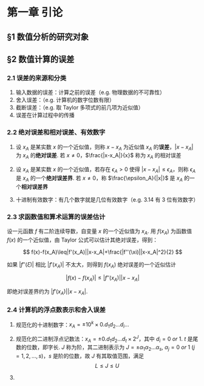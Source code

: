 # 第一章 引论

## §1 数值分析的研究对象

## §2 数值计算的误差

### 2.1 误差的来源和分类

1. 输入数据的误差：计算之前的误差（e.g. 物理数据的不可靠性）
2. 舍入误差：（e.g. 计算机的数字位数有限）
3. 截断误差：（e.g. 取 Taylor 多项式的前几项为近似值）
4. 误差在计算过程中的传播

### 2.2 绝对误差和相对误差、有效数字

1. 设 $x_A$ 是某实数 $x$ 的一个近似值，则称 $x-x_A$ 为近似值 $x_A$ 的**误差**，$|x-x_A|$ 为 $x_A$ 的**绝对误差**. 若 $x\ne 0$，$\frac{|x-x_A|}{x}$ 称为 $x_A$ 的相对误差

2. 设 $x_A$ 是某实数 $x$ 的一个近似值，若存在 $\epsilon_A>0$ 使得 $|x-x_A|\leq\epsilon_A$，则称 $\epsilon_A$ 是 $x_A$ 的一个**绝对误差界**. 若 $x\neq0$，称 $\frac{\epsilon_A}{|x|}$ 是 $x_A$ 的一个**相对误差界** 

3. 十进制有效数字：有几个数字就是几位有效数字（e.g. 3.14 有 3 位有效数字）

### 2.3 求函数值和算术运算的误差估计

设一元函数 $f$ 有二阶连续导数，自变量 $x$ 的一个近似值为 $x_A$. 用 $f(x_A)$ 为函数值 $f(x)$ 的一个近似值，由 Taylor 公式可以估计其绝对误差，得到：

$$
f(x)-f(x_A)\leq|f'(x_A)||x-x_A|+\frac{|f''(\xi)||x-x_A|^2}{2}
$$

如果 $|f''(\xi)|$ 相比 $|f'(x_A)|$ 不太大，则得到 $f(x_A)$ 绝对误差的一个近似估计

$$
|f(x)-f(x_A)|\leq|f''(x_A)||x-x_A|
$$

即绝对误差界约为 $|f'(x_A)||x-x_A|$.

### 2.4 计算机的浮点数表示和舍入误差

1. 规范化的十进制数字：$x_A=\pm10^k\times0.d_1d_2...d_i...$

2. 规范化的二进制浮点记数法：$x_A=\pm0.d_1d_2...d_t\times2^J$，其中 $d_i=0\ or\ 1$. $t$ 是尾数的位数，即字长. $J$ 称为阶，其二进制表示为 $J=\pm \alpha_1\alpha_2...\alpha_s,\ \alpha_j=0\ or\ 1\ (j=1,2,...,s)$，$s$ 是阶的位数，故 $J$ 有其取值范围，满足
   $$
   L\leq J\leq U
   $$

3. 